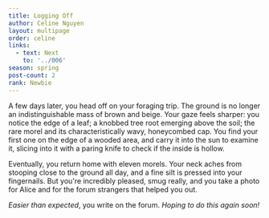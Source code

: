 ```yaml
---
title: Logging Off
author: Celine Nguyen
layout: multipage
order: celine
links:
  - text: Next
    to: '../006'
season: spring
post-count: 2
rank: Newbie
---
```


A few days later, you head off on your foraging trip. The ground is no longer an indistinguishable mass of brown and beige. Your gaze feels sharper: you notice the edge of a leaf; a knobbed tree root emerging above the soil; the rare morel and its characteristically wavy, honeycombed cap. You find your first one on the edge of a wooded area, and carry it into the sun to examine it, slicing into it with a paring knife to check if the inside is hollow.

Eventually, you return home with eleven morels. Your neck aches from stooping close to the ground all day, and a fine silt is pressed into your fingernails. But you're incredibly pleased, smug really, and you take a photo for Alice and for the forum strangers that helped you out.

*Easier than expected*, you write on the forum. *Hoping to do this again soon!*
